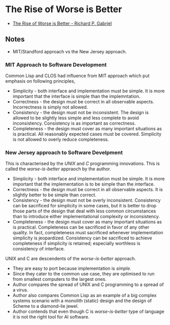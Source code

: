 # The Rise of Worse is Better

- [The Rise of Worse is Better - Richard P. Gabriel](https://web.mit.edu/6.033/www/papers/Worse_is_Better.pdf)

## Notes

- MIT/Standford approach vs the New Jersey approach.

### MIT Approach to Software Development

Common Lisp and CLOS had influence from MIT approach which put emphasis on following principles,

- Simplicity - both interface and implementation must be simple. It is more important that the interface is simple than the implemntation.
- Correctness - the design must be correct in all observable aspects. Incorrectness is simply not allowed.
- Consistency - the design must not be inconsistent. The design is allowed to be slightly less simple and less complete to avoid inconsistency. Consistency is as important as correctness.
- Completeness - the design must cover as many important situations as is practical. All reasonably expected cases must be covered. Simplicity is not allowed to overly reduce completeness.
    
### New Jersey approach to Software Develpment

This is characterised by the _UNIX_ and _C_ programming innovations. This is
called the _worse-is-better_ appraoch by the author.

- Simplicity - both interface and implementation must be simple. It is more important that the implementation is to be simple than the interface.
- Correctness - the design must be correct in all observable aspects. It is slightly better to be simple than correct.
- Consistency - the design must not be overly inconsistent.  Consistency can be sacrificed for simplicity in some cases, but it is better to drop those parts of the design that deal with less common circumstances than to introduce either implementational complexity or inconsistency.
- Completeness - the design must cover as many important situations as is practical. Completeness can be sacrificed in favor of any other quality. In fact, completeness must sacrificed whenever implementation simplicity is jeopardized. Consistency can be sacrificed to achieve completeness if simplicity is retained; especially worthless is consistency of interface.

UNIX and C are descendents of the _worse-is-better_ approach.
- They are easy to port because implementation is _simple_.
- Since they cater to the common use case, they are optimised to run from smallest computers to the largest ones.
- Author compares the spread of UNIX and C programming to a spread of a virus.
- Author also compares Common Lisp as an example of a big complex systems scenario with a monolith (static) design and the design of Scheme to a diamond-lie jewel.
- Author contends that even though C is _worse-is-better_ type of language it is not the right tool for AI software.
